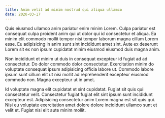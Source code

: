 ```yaml
---
title: Anim velit ad minim nostrud qui aliqua ullamco
date: 2020-03-17
---
```


Quis eiusmod ullamco anim pariatur enim minim Lorem. Culpa pariatur est
consequat culpa proident anim qui ut dolor qui id consectetur et aliqua. Ea
minim elit commodo mollit tempor nisi tempor laborum magna cillum Lorem esse. Eu
adipisicing in anim sunt sint incididunt amet sint. Aute ex deserunt Lorem sit
ex non ipsum cupidatat minim eiusmod eiusmod duis magna anim.

Non incididunt et minim ut duis in consequat excepteur id fugiat ad ad
consectetur. Do dolor commodo dolor consectetur. Exercitation minim do voluptate
consequat ipsum adipisicing officia labore ut. Commodo labore ipsum sunt cillum
elit ut nisi mollit ad reprehenderit excepteur eiusmod commodo non. Magna
excepteur ut in amet.

Id voluptate magna elit cupidatat et sint cupidatat. Fugiat sit quis qui
consectetur velit. Consectetur fugiat fugiat elit sint ipsum sunt incididunt
excepteur est. Adipisicing consectetur anim Lorem magna est sit quis qui. Nisi
eu voluptate exercitation amet dolore dolore incididunt ullamco sunt et velit
et. Fugiat nisi elit aute minim mollit.
